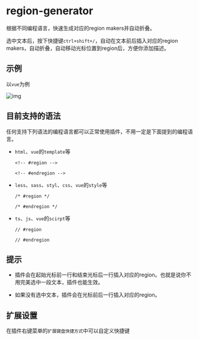 # region-generator

根据不同编程语言，快速生成对应的region makers并自动折叠。

选中文本后，按下快捷键`ctrl+shift+/`，自动在文本前后插入对应的region makers，自动折叠，自动移动光标位置到region后，方便你添加描述。

## 示例

以`vue`为例

![img](https://i.postimg.cc/25g1pMFM/region-generator.gif)

## 目前支持的语法

任何支持下列语法的编程语言都可以正常使用插件，不用一定是下面提到的编程语言。

- `html`、`vue`的`template`等

  ```
  <!-- #region -->
  
  <!-- #endregion -->
  ```

- `less`、`sass`、`styl`、`css`、`vue`的`style`等

  ```
  /* #region */
  
  /* #endregion */
  ```

- `ts`、`js`、`vue`的`scirpt`等

  ```
  // #region 
  
  // #endregion
  ```

## 提示

- 插件会在起始光标前一行和结束光标后一行插入对应的region。也就是说你不用完美选中一段文本，插件也能生效。

- 如果没有选中文本，插件会在光标前后一行插入对应的region。

## 扩展设置

在插件右键菜单的`扩展键盘快捷方式`中可以自定义快捷键

